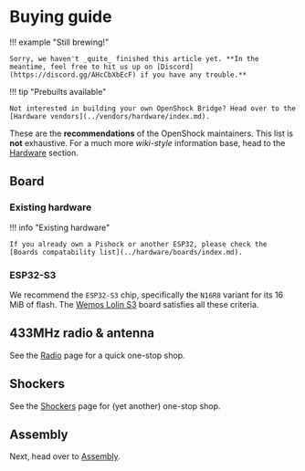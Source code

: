 
# Buying guide

!!! example "Still brewing!"

    Sorry, we haven't _quite_ finished this article yet. **In the meantime, feel free to hit us up on [Discord](https://discord.gg/AHcCbXbEcF) if you have any trouble.**

!!! tip "Prebuilts available"

    Not interested in building your own OpenShock Bridge? Head over to the [Hardware vendors](../vendors/hardware/index.md).

These are the **recommendations** of the OpenShock maintainers. This list is **not** exhaustive. For a much more *wiki-style* information base, head to the [Hardware](../hardware/boards/index.md) section.



## Board

### Existing hardware

!!! info "Existing hardware"

    If you already own a Pishock or another ESP32, please check the [Boards compatability list](../hardware/boards/index.md).

### ESP32-S3

We recommend the `ESP32-S3` chip, specifically the `N16R8` variant for its 16 MiB of flash. The [Wemos Lolin S3](../hardware/boards/wemos/lolin-s3.md) board satisfies all these criteria.

## 433MHz radio & antenna

See the [Radio](../hardware/radio/index.md) page for a quick one-stop shop.

## Shockers

See the [Shockers](../hardware/shockers/index.md) page for (yet another) one-stop shop.


## Assembly

Next, head over to [Assembly](../diy/assembling.md).